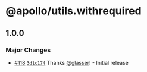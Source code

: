 # @apollo/utils.withrequired

## 1.0.0

### Major Changes

- [#118](https://github.com/apollographql/apollo-utils/pull/118) [`3d1c174`](https://github.com/apollographql/apollo-utils/commit/3d1c174a427c3a9abde1119eef433c8a1bdb2b99) Thanks [@glasser](https://github.com/glasser)! - Initial release
